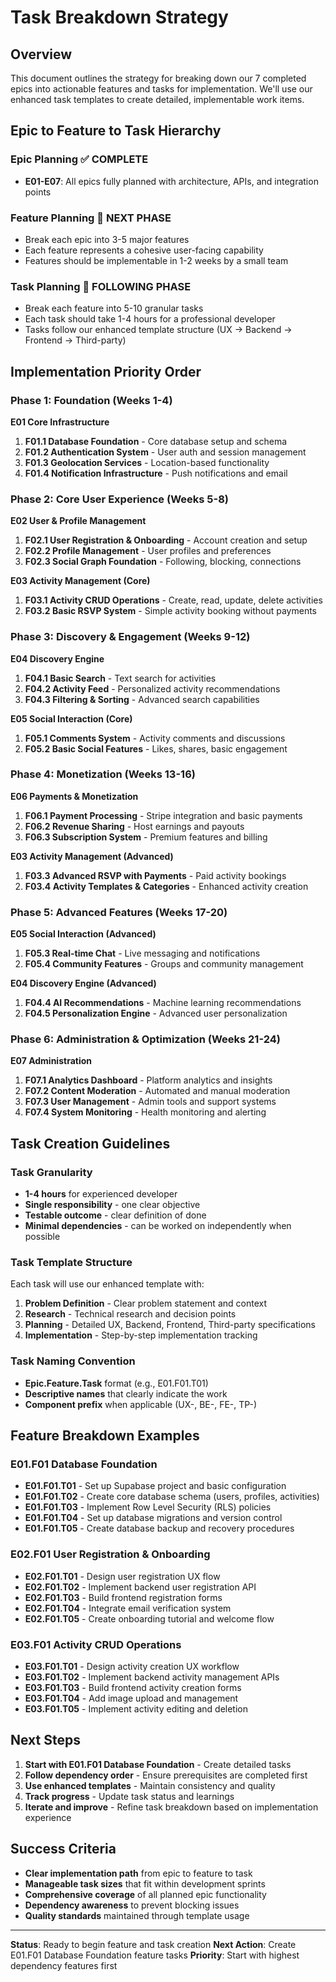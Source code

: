 # Task Breakdown Strategy

## Overview

This document outlines the strategy for breaking down our 7 completed epics into actionable features and tasks for implementation. We'll use our enhanced task templates to create detailed, implementable work items.

## Epic to Feature to Task Hierarchy

### Epic Planning ✅ COMPLETE
- **E01-E07**: All epics fully planned with architecture, APIs, and integration points

### Feature Planning 🔄 NEXT PHASE
- Break each epic into 3-5 major features
- Each feature represents a cohesive user-facing capability
- Features should be implementable in 1-2 weeks by a small team

### Task Planning 🔄 FOLLOWING PHASE  
- Break each feature into 5-10 granular tasks
- Each task should take 1-4 hours for a professional developer
- Tasks follow our enhanced template structure (UX → Backend → Frontend → Third-party)

## Implementation Priority Order

### Phase 1: Foundation (Weeks 1-4)
**E01 Core Infrastructure**
1. **F01.1 Database Foundation** - Core database setup and schema
2. **F01.2 Authentication System** - User auth and session management  
3. **F01.3 Geolocation Services** - Location-based functionality
4. **F01.4 Notification Infrastructure** - Push notifications and email

### Phase 2: Core User Experience (Weeks 5-8)
**E02 User & Profile Management**
1. **F02.1 User Registration & Onboarding** - Account creation and setup
2. **F02.2 Profile Management** - User profiles and preferences
3. **F02.3 Social Graph Foundation** - Following, blocking, connections

**E03 Activity Management (Core)**
1. **F03.1 Activity CRUD Operations** - Create, read, update, delete activities
2. **F03.2 Basic RSVP System** - Simple activity booking without payments

### Phase 3: Discovery & Engagement (Weeks 9-12)
**E04 Discovery Engine**
1. **F04.1 Basic Search** - Text search for activities
2. **F04.2 Activity Feed** - Personalized activity recommendations
3. **F04.3 Filtering & Sorting** - Advanced search capabilities

**E05 Social Interaction (Core)**
1. **F05.1 Comments System** - Activity comments and discussions
2. **F05.2 Basic Social Features** - Likes, shares, basic engagement

### Phase 4: Monetization (Weeks 13-16)
**E06 Payments & Monetization**
1. **F06.1 Payment Processing** - Stripe integration and basic payments
2. **F06.2 Revenue Sharing** - Host earnings and payouts
3. **F06.3 Subscription System** - Premium features and billing

**E03 Activity Management (Advanced)**
1. **F03.3 Advanced RSVP with Payments** - Paid activity bookings
2. **F03.4 Activity Templates & Categories** - Enhanced activity creation

### Phase 5: Advanced Features (Weeks 17-20)
**E05 Social Interaction (Advanced)**
1. **F05.3 Real-time Chat** - Live messaging and notifications
2. **F05.4 Community Features** - Groups and community management

**E04 Discovery Engine (Advanced)**
1. **F04.4 AI Recommendations** - Machine learning recommendations
2. **F04.5 Personalization Engine** - Advanced user personalization

### Phase 6: Administration & Optimization (Weeks 21-24)
**E07 Administration**
1. **F07.1 Analytics Dashboard** - Platform analytics and insights
2. **F07.2 Content Moderation** - Automated and manual moderation
3. **F07.3 User Management** - Admin tools and support systems
4. **F07.4 System Monitoring** - Health monitoring and alerting

## Task Creation Guidelines

### Task Granularity
- **1-4 hours** for experienced developer
- **Single responsibility** - one clear objective
- **Testable outcome** - clear definition of done
- **Minimal dependencies** - can be worked on independently when possible

### Task Template Structure
Each task will use our enhanced template with:
1. **Problem Definition** - Clear problem statement and context
2. **Research** - Technical research and decision points
3. **Planning** - Detailed UX, Backend, Frontend, Third-party specifications
4. **Implementation** - Step-by-step implementation tracking

### Task Naming Convention
- **Epic.Feature.Task** format (e.g., E01.F01.T01)
- **Descriptive names** that clearly indicate the work
- **Component prefix** when applicable (UX-, BE-, FE-, TP-)

## Feature Breakdown Examples

### E01.F01 Database Foundation
- **E01.F01.T01** - Set up Supabase project and basic configuration
- **E01.F01.T02** - Create core database schema (users, profiles, activities)
- **E01.F01.T03** - Implement Row Level Security (RLS) policies
- **E01.F01.T04** - Set up database migrations and version control
- **E01.F01.T05** - Create database backup and recovery procedures

### E02.F01 User Registration & Onboarding  
- **E02.F01.T01** - Design user registration UX flow
- **E02.F01.T02** - Implement backend user registration API
- **E02.F01.T03** - Build frontend registration forms
- **E02.F01.T04** - Integrate email verification system
- **E02.F01.T05** - Create onboarding tutorial and welcome flow

### E03.F01 Activity CRUD Operations
- **E03.F01.T01** - Design activity creation UX workflow
- **E03.F01.T02** - Implement backend activity management APIs
- **E03.F01.T03** - Build frontend activity creation forms
- **E03.F01.T04** - Add image upload and management
- **E03.F01.T05** - Implement activity editing and deletion

## Next Steps

1. **Start with E01.F01 Database Foundation** - Create detailed tasks
2. **Follow dependency order** - Ensure prerequisites are completed first
3. **Use enhanced templates** - Maintain consistency and quality
4. **Track progress** - Update task status and learnings
5. **Iterate and improve** - Refine task breakdown based on implementation experience

## Success Criteria

- **Clear implementation path** from epic to feature to task
- **Manageable task sizes** that fit within development sprints
- **Comprehensive coverage** of all planned epic functionality
- **Dependency awareness** to prevent blocking issues
- **Quality standards** maintained through template usage

---

**Status**: Ready to begin feature and task creation
**Next Action**: Create E01.F01 Database Foundation feature tasks
**Priority**: Start with highest dependency features first

